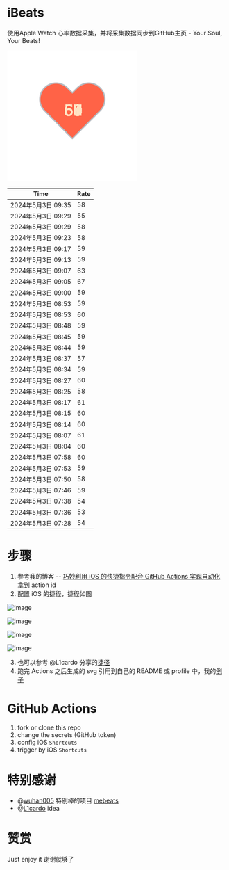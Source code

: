 # iBeats
使用Apple Watch 心率数据采集，并将采集数据同步到GitHub主页 - Your Soul, Your Beats!

![](./files/heart.svg)

<!--START_SECTION:my_heart_rate-->
| Time | Rate | 
 | ---- | ---- | 
| 2024年5月3日 09:35 | 58 |
| 2024年5月3日 09:29 | 55 |
| 2024年5月3日 09:29 | 58 |
| 2024年5月3日 09:23 | 58 |
| 2024年5月3日 09:17 | 59 |
| 2024年5月3日 09:13 | 59 |
| 2024年5月3日 09:07 | 63 |
| 2024年5月3日 09:05 | 67 |
| 2024年5月3日 09:00 | 59 |
| 2024年5月3日 08:53 | 59 |
| 2024年5月3日 08:53 | 60 |
| 2024年5月3日 08:48 | 59 |
| 2024年5月3日 08:45 | 59 |
| 2024年5月3日 08:44 | 59 |
| 2024年5月3日 08:37 | 57 |
| 2024年5月3日 08:34 | 59 |
| 2024年5月3日 08:27 | 60 |
| 2024年5月3日 08:25 | 58 |
| 2024年5月3日 08:17 | 61 |
| 2024年5月3日 08:15 | 60 |
| 2024年5月3日 08:14 | 60 |
| 2024年5月3日 08:07 | 61 |
| 2024年5月3日 08:04 | 60 |
| 2024年5月3日 07:58 | 60 |
| 2024年5月3日 07:53 | 59 |
| 2024年5月3日 07:50 | 58 |
| 2024年5月3日 07:46 | 59 |
| 2024年5月3日 07:38 | 54 |
| 2024年5月3日 07:36 | 53 |
| 2024年5月3日 07:28 | 54 |

<!--END_SECTION:my_heart_rate-->

# 步骤
1. 参考我的博客 -- [巧妙利用 iOS 的快捷指令配合 GitHub Actions 实现自动化](https://github.com/yihong0618/gitblog/issues/198) 拿到 action id
2. 配置 iOS 的捷径，捷径如图

![image](https://user-images.githubusercontent.com/15976103/122154218-0db0b480-ce97-11eb-93bb-5aec07c558dc.png)

![image](https://user-images.githubusercontent.com/15976103/122154236-186b4980-ce97-11eb-8e4b-70551a0391ae.png)

![image](https://user-images.githubusercontent.com/15976103/122154268-2d47dd00-ce97-11eb-902e-3acf292265a9.png)

![image](https://user-images.githubusercontent.com/15976103/122174055-fa144680-ceb4-11eb-9be2-3eb83cd516f7.png)

3. 也可以参考 @L1cardo 分享的[捷径](https://www.icloud.com/shortcuts/6ab6047b459c41ad822ad6b94b1c03d4)
4. 跑完 Actions 之后生成的 svg 引用到自己的 README 或 profile 中，我的[例子](https://github.com/yihong0618) 

# GitHub Actions

1. fork or clone this repo
2. change the secrets (GitHub token)
3. config iOS `Shortcuts` 
4. trigger by iOS `Shortcuts`

# 特别感谢
- @[wuhan005](https://github.com/wuhan005) 特别棒的项目 [mebeats](https://github.com/wuhan005/mebeats)
- @[L1cardo](https://github.com/L1cardo) idea

# 赞赏
Just enjoy it
谢谢就够了

